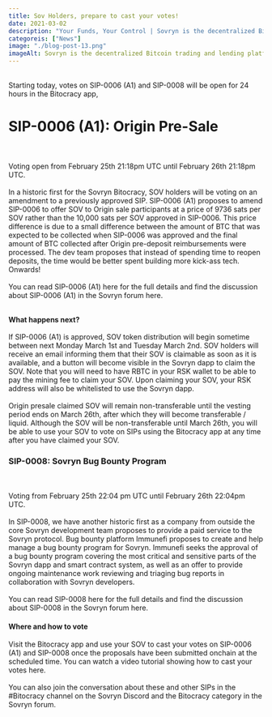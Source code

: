 ```yaml
---
title: Sov Holders, prepare to cast your votes!
date: 2021-03-02
description: "Your Funds, Your Control | Sovryn is the decentralized Bitcoin trading and lending platform"
categoreis: ["News"]
image: "./blog-post-13.png"
imageAlt: Sovryn is the decentralized Bitcoin trading and lending platform.
---
```

<br />
Starting today, votes on SIP-0006 (A1) and SIP-0008 will be open for 24 hours in the Bitocracy app,
<br />

# SIP-0006 (A1): Origin Pre-Sale
<br /><br />
Voting open from February 25th 21:18pm UTC until February 26th 21:18pm UTC.
<br /><br />
In a historic first for the Sovryn Bitocracy, SOV holders will be voting on an amendment to a previously approved SIP. SIP-0006 (A1) proposes to amend SIP-0006 to offer SOV to Origin sale participants at a price of 9736 sats per SOV rather than the 10,000 sats per SOV approved in SIP-0006. This price difference is due to a small difference between the amount of BTC that was expected to be collected when SIP-0006 was approved and the final amount of BTC collected after Origin pre-deposit reimbursements were processed. The dev team proposes that instead of spending time to reopen deposits, the time would be better spent building more kick-ass tech. Onwards!
<br /><br />
You can read SIP-0006 (A1) here for the full details and find the discussion about SIP-0006 (A1) in the Sovryn forum here.
<br /><br />

**What happens next?**
<br /><br />
If SIP-0006 (A1) is approved, SOV token distribution will begin sometime between next Monday March 1st and Tuesday March 2nd. SOV holders will receive an email informing them that their SOV is claimable as soon as it is available, and a button will become visible in the Sovryn dapp to claim the SOV. Note that you will need to have RBTC in your RSK wallet to be able to pay the mining fee to claim your SOV. Upon claiming your SOV, your RSK address will also be whitelisted to use the Sovryn dapp.
<br /><br />
Origin presale claimed SOV will remain non-transferable until the vesting period ends on March 26th, after which they will become transferable / liquid. Although the SOV will be non-transferable until March 26th, you will be able to use your SOV to vote on SIPs using the Bitocracy app at any time after you have claimed your SOV.
<br />
### SIP-0008: Sovryn Bug Bounty Program
<br /><br />
Voting from February 25th 22:04 pm UTC until February 26th 22:04pm UTC.
<br /><br />
In SIP-0008, we have another historic first as a company from outside the core Sovryn development team proposes to provide a paid service to the Sovryn protocol. Bug bounty platform Immunefi proposes to create and help manage a bug bounty program for Sovryn. Immunefi seeks the approval of a bug bounty program covering the most critical and sensitive parts of the Sovryn dapp and smart contract system, as well as an offer to provide ongoing maintenance work reviewing and triaging bug reports in collaboration with Sovryn developers.
<br /><br />
You can read SIP-0008 here for the full details and find the discussion about SIP-0008 in the Sovryn forum here.

#### Where and how to vote

Visit the Bitocracy app and use your SOV to cast your votes on SIP-0006 (A1) and SIP-0008 once the proposals have been submitted onchain at the scheduled time. You can watch a video tutorial showing how to cast your votes here.
<br /><br />
You can also join the conversation about these and other SIPs in the #Bitocracy channel on the Sovryn Discord and the Bitocracy category in the Sovryn forum.